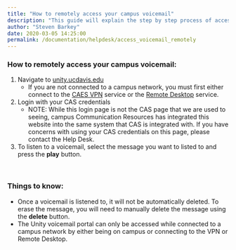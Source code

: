 ```yaml
---
title: "How to remotely access your campus voicemail"
description: "This guide will explain the step by step process of accessing your campus voicemail remotely."
author: "Steven Barkey"
date: 2020-03-05 14:25:00
permalink: /documentation/helpdesk/access_voicemail_remotely
---
```


<h3>How to remotely access your campus voicemail: </h3>
<ol >
   <li>Navigate to <a href="https://unity.ucdavis.edu" target="_blank">unity.ucdavis.edu</a>
       <ul>
           <li>If you are not connected to a campus network, you must first either connect to the <a href="/documentation/helpdesk/connect_to_vpn" target="_blank">CAES VPN</a> service or the <a href="/documentation/helpdesk/remote-desktop" target="_blank">Remote Desktop</a> service.</li>
       </ul>
   </li>
   <li>Login with your CAS credentials
       <ul>
           <li>NOTE: While this login page is not the CAS page that we are used to seeing, campus Communication Resources has integrated this website into the same system that CAS is integrated with.  If you have concerns with using your CAS credentials on this page, please contact the Help Desk.</li>
       </ul>
   </li>
   <li>To listen to a voicemail, select the message you want to listed to and press the <b>play</b> button.</li>
</ol>
<br />
<h3>Things to know:</h3>
<ul >
    <li>Once a voicemail is listened to, it will not be automatically deleted.  To erase the message, you will need to manually delete the message using the <b>delete</b> button.</li>
    <li>The Unity voicemail portal can only be accessed while connected to a campus network by either being on campus or connecting to the VPN or Remote Desktop.</li>
</ul>
